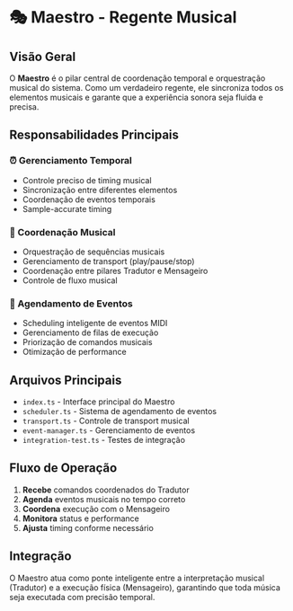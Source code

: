 # 🎭 Maestro - Regente Musical

## Visão Geral

O **Maestro** é o pilar central de coordenação temporal e orquestração musical do sistema. Como um verdadeiro regente, ele sincroniza todos os elementos musicais e garante que a experiência sonora seja fluida e precisa.

## Responsabilidades Principais

### ⏰ Gerenciamento Temporal
- Controle preciso de timing musical
- Sincronização entre diferentes elementos
- Coordenação de eventos temporais
- Sample-accurate timing

### 🎼 Coordenação Musical
- Orquestração de sequências musicais  
- Gerenciamento de transport (play/pause/stop)
- Coordenação entre pilares Tradutor e Mensageiro
- Controle de fluxo musical

### 📅 Agendamento de Eventos
- Scheduling inteligente de eventos MIDI
- Gerenciamento de filas de execução
- Priorização de comandos musicais
- Otimização de performance

## Arquivos Principais

- `index.ts` - Interface principal do Maestro
- `scheduler.ts` - Sistema de agendamento de eventos
- `transport.ts` - Controle de transport musical  
- `event-manager.ts` - Gerenciamento de eventos
- `integration-test.ts` - Testes de integração

## Fluxo de Operação

1. **Recebe** comandos coordenados do Tradutor
2. **Agenda** eventos musicais no tempo correto  
3. **Coordena** execução com o Mensageiro
4. **Monitora** status e performance
5. **Ajusta** timing conforme necessário

## Integração

O Maestro atua como ponte inteligente entre a interpretação musical (Tradutor) e a execução física (Mensageiro), garantindo que toda música seja executada com precisão temporal.
